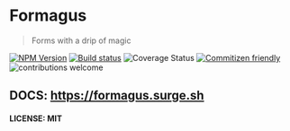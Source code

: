 # Formagus
> Forms with a drip of magic

[![NPM Version][npm-image]][npm-url]
[![Build status](https://github.com/iaroslavshvets/formagus/actions/workflows/tests.yml/badge.svg)](https://github.com/iaroslavshvets/formagus/actions/workflows/tests.yml)
![Coverage Status][codecov-image]
 [![Commitizen friendly](https://img.shields.io/badge/commitizen-friendly-brightgreen.svg)](http://commitizen.github.io/cz-cli/) ![contributions welcome](https://img.shields.io/badge/contributions-welcome-brightgreen.svg?style=flat)

## DOCS: https://formagus.surge.sh

#### LICENSE: MIT
<!-- Markdown link & img definitions -->
[repo]: iaroslavshvets/formagus
[codecov-image]: https://codecov.io/gh/iaroslavshvets/formagus/branch/master/graph/badge.svg
[npm-image]: https://badge.fury.io/js/formagus.svg
[npm-url]: https://badge.fury.io/js/formagus
[npm-downloads]: https://img.shields.io/npm/dm/datadog-metrics.svg?style=flat-square
[travis-image]: https://img.shields.io/travis/dbader/node-datadog-metrics/master.svg?style=flat-square
[travis-url]: https://travis-ci.org/dbader/node-datadog-metrics
